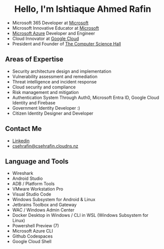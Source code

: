 
<h1 align="center">Hello, I'm Ishtiaque Ahmed Rafin</h1>

- Microsoft 365 Developer at [Microsoft](https://microsoft.com)
- Microsoft Innovative Educator at [Microsoft](https://microsoft.com)
- [Microsoft Azure](https://azure.microsoft.com/) Developer and Engineer
- Cloud Innovator at [Google Cloud](cloud.google.com)
- President and Founder of [The Computer Science Hall](https://github.com/thecomputersciencehall)

## Areas of Expertise
- Security architecture design and implementation
- Vulnerability assessment and remediation
- Threat intelligence and incident response
- Cloud security and compliance
- Risk management and mitigation
- Authentication System Through Auth0, Microsoft Entra ID, Google Cloud Identity and Firebase
- Government Identity Developer :)
- Citizen Identity Designer and Developer
## Contact Me

- [Linkedin](https://linkedin.com/in/csehrafin)
- [csehrafin@csehrafin.cloudns.nz](mailto:csehrafin@csehrafin.cloudns.nz)


## Language and Tools
- Wireshark
- Android Studio
- ADB / Platform Tools
- VMware Workstation Pro
- Visual Studio Code
- Windows Subsystem for Android & Linux 
- Jetbrains Toolbox and Gateway
- WAC / Windows Admin Center
- Docker Desktop in Windows / CLI in WSL (Windows Subsystem for Linux)
- Powershell Preview (7)
- Microsoft Azure CLI
- Github Codespaces
- Google Cloud Shell
